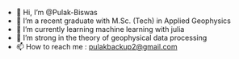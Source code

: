 - 👋 Hi, I’m @Pulak-Biswas
- 👀 I’m a recent graduate with M.Sc. (Tech) in Applied Geophysics
- 🌱 I’m currently learning machine learning with julia
- 💞️ I’m strong in the theory of geophysical data processing
- 📫 How to reach me : pulakbackup2@gmail.com
